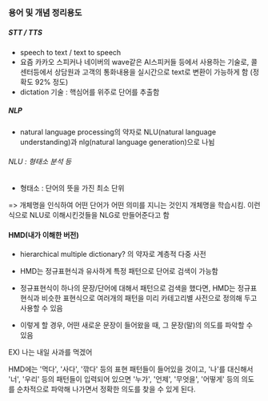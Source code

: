 ### 용어 및 개념 정리용도

##### STT / TTS
- speech to text / text to speech
- 요즘 카카오 스피커나 네이버의 wave같은 AI스피커들 등에서 사용하는 기술로, 콜센터등에서 상담원과 고객의 통화내용을 실시간으로 text로 변환이 가능하게 함
(정확도 92% 정도)
- dictation 기술 : 핵심어를 위주로 단어를 추출함


##### NLP
- natural language processing의 약자로 NLU(natural language understanding)과 nlg(natural language generation)으로 나뉨

###### NLU : 형태소 분석 등
- 형태소 : 단어의 뜻을 가진 최소 단위


=> 개체명을 인식하여 어떤 단어가 어떤 의미를 지니는 것인지 개체명을 학습시킴. 이런식으로 NLU로 이해시킨것들을 NLG로 만들어준다고 함


#### HMD(내가 이해한 버전)
- hierarchical multiple dictionary? 의 약자로 계층적 다중 사전
- HMD는 정규표현식과 유사하게 특정 패턴으로 단어로 검색이 가능함
- 정규표현식이 하나의 문장/단어에 대해서 패턴으로 검색을 했다면, HMD는 정규표현식과 비슷한 표현식으로 여러개의 패턴을 미리 카테고리별 사전으로 정의해 두고 사용할 수 있음

- 이렇게 할 경우, 어떤 새로운 문장이 들어왔을 때, 그 문장(말)의 의도를 파악할 수 있음

EX) 나는 내일 사과를 먹겠어

HMD에는 '먹다', '사다', '깎다' 등의 표현 패턴들이 들어있을 것이고, '나'를 대신해서 '너', '우리' 등의 패턴들이 입력되어 있으면
'누가', '언제', '무엇을', '어떻게' 등의 의도를 순차적으로 파악해 나가면서 정확한 의도를 찾을 수 있게 된다.
